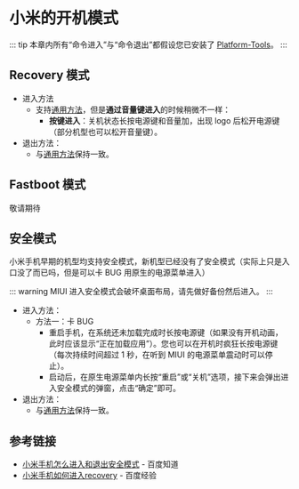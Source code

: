 # 小米的开机模式

::: tip
本章内所有“命令进入”与“命令退出”都假设您已安装了 [Platform-Tools](/tools/platform-tools.md)。
:::

## Recovery 模式

* 进入方法
  * 支持[通用方法](./index.md#recovery-模式)，但是**通过音量键进入**的时候稍微不一样：
    * **按键进入**：关机状态长按电源键和音量加，出现 logo 后松开电源键（部分机型也可以松开音量键）。
* 退出方法：
  * 与[通用方法](./index.md#recovery-模式)保持一致。

## Fastboot 模式

敬请期待

## 安全模式

小米手机早期的机型均支持安全模式，新机型已经没有了安全模式（实际上只是入口没了而已吗，但是可以卡 BUG 用原生的电源菜单进入）

::: warning
MIUI 进入安全模式会破坏桌面布局，请先做好备份然后进入。
:::

* 进入方法：
  * 方法一：卡 BUG
    * 重启手机，在系统还未加载完成时长按电源键（如果没有开机动画，此时应该显示“正在加载应用”）。您也可以在开机时疯狂长按电源键（每次持续时间超过 1 秒，在听到 MIUI 的电源菜单震动时可以停止）。
    * 启动后，在原生电源菜单内长按“重启”或“关机”选项，接下来会弹出进入安全模式的弹窗，点击“确定”即可。
* 退出方法：
  * 与[通用方法](./index.md#安全模式)保持一致。

## 参考链接

* [小米手机怎么进入和退出安全模式](https://zhidao.baidu.com/question/587032721011268325.html) - 百度知道
* [小米手机如何进入recovery](https://jingyan.baidu.com/article/e9fb46e18347073420f76676.html) - 百度经验
